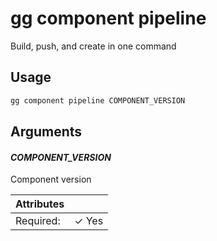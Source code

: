 # gg component pipeline

Build, push, and create in one command

## Usage

```bash
gg component pipeline COMPONENT_VERSION
```

## Arguments

#### *COMPONENT_VERSION*

Component version

| Attributes      | &nbsp;
|-----------------|-------------
| Required:       | ✓ Yes


